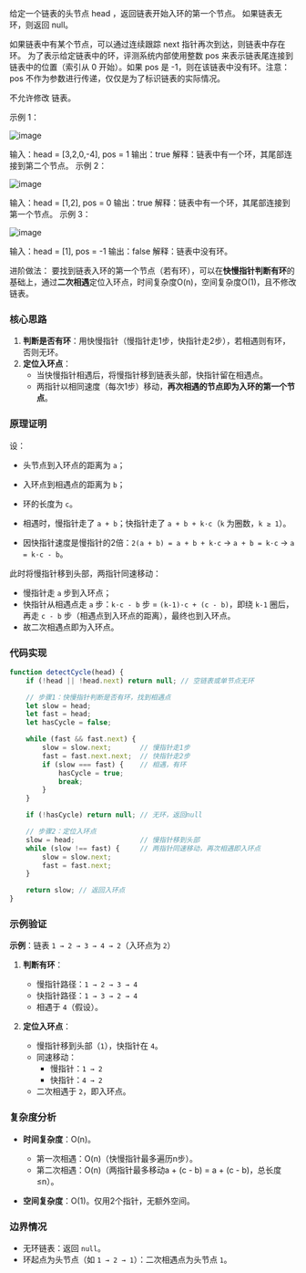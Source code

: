 给定一个链表的头节点  head ，返回链表开始入环的第一个节点。 如果链表无环，则返回 null。

如果链表中有某个节点，可以通过连续跟踪 next 指针再次到达，则链表中存在环。 为了表示给定链表中的环，评测系统内部使用整数 pos 来表示链表尾连接到链表中的位置（索引从 0 开始）。如果 pos 是 -1，则在该链表中没有环。注意：pos 不作为参数进行传递，仅仅是为了标识链表的实际情况。

不允许修改 链表。



示例 1：

![image](@site/static/img/circularlinkedlist.png)

输入：head = [3,2,0,-4], pos = 1
输出：true
解释：链表中有一个环，其尾部连接到第二个节点。
示例 2：

![image](@site/static/img/circularlinkedlist_test2.png)

输入：head = [1,2], pos = 0
输出：true
解释：链表中有一个环，其尾部连接到第一个节点。
示例 3：

![image](@site/static/img/circularlinkedlist_test3.png)

输入：head = [1], pos = -1
输出：false
解释：链表中没有环。


进阶做法：
要找到链表入环的第一个节点（若有环），可以在**快慢指针判断有环**的基础上，通过**二次相遇**定位入环点，时间复杂度O(n)，空间复杂度O(1)，且不修改链表。


### **核心思路**
1. **判断是否有环**：用快慢指针（慢指针走1步，快指针走2步），若相遇则有环，否则无环。  
2. **定位入环点**：  
   - 当快慢指针相遇后，将慢指针移到链表头部，快指针留在相遇点。  
   - 两指针以相同速度（每次1步）移动，**再次相遇的节点即为入环的第一个节点**。  


### **原理证明**
设：  
- 头节点到入环点的距离为 `a`；  
- 入环点到相遇点的距离为 `b`；  
- 环的长度为 `c`。  

- 相遇时，慢指针走了 `a + b`；快指针走了 `a + b + k·c`（`k` 为圈数，`k ≥ 1`）。  
- 因快指针速度是慢指针的2倍：`2(a + b) = a + b + k·c` → `a + b = k·c` → `a = k·c - b`。  

此时将慢指针移到头部，两指针同速移动：  
- 慢指针走 `a` 步到入环点；  
- 快指针从相遇点走 `a` 步：`k·c - b` 步 = `(k-1)·c + (c - b)`，即绕 `k-1` 圈后，再走 `c - b` 步（相遇点到入环点的距离），最终也到入环点。  
- 故二次相遇点即为入环点。  


### **代码实现**
```javascript
function detectCycle(head) {
    if (!head || !head.next) return null; // 空链表或单节点无环

    // 步骤1：快慢指针判断是否有环，找到相遇点
    let slow = head;
    let fast = head;
    let hasCycle = false;

    while (fast && fast.next) {
        slow = slow.next;       // 慢指针走1步
        fast = fast.next.next;  // 快指针走2步
        if (slow === fast) {    // 相遇，有环
            hasCycle = true;
            break;
        }
    }

    if (!hasCycle) return null; // 无环，返回null

    // 步骤2：定位入环点
    slow = head;                // 慢指针移到头部
    while (slow !== fast) {     // 两指针同速移动，再次相遇即入环点
        slow = slow.next;
        fast = fast.next;
    }

    return slow; // 返回入环点
}
```


### **示例验证**
**示例**：链表 `1 → 2 → 3 → 4 → 2`（入环点为 `2`）  
1. **判断有环**：  
   - 慢指针路径：`1 → 2 → 3 → 4 `  
   - 快指针路径：`1 → 3 → 2 → 4`  
   - 相遇于 `4`（假设）。  

2. **定位入环点**：  
   - 慢指针移到头部（`1`），快指针在 `4`。  
   - 同速移动：  
     - 慢指针：`1 → 2`  
     - 快指针：`4 → 2`  
   - 二次相遇于 `2`，即入环点。  


### **复杂度分析**
- **时间复杂度**：O(n)。  
  - 第一次相遇：O(n)（快慢指针最多遍历n步）。  
  - 第二次相遇：O(n)（两指针最多移动a + (c - b) = a + (c - b)，总长度≤n）。  

- **空间复杂度**：O(1)。仅用2个指针，无额外空间。  


### **边界情况**
- 无环链表：返回 `null`。  
- 环起点为头节点（如 `1 → 2 → 1`）：二次相遇点为头节点 `1`。  

